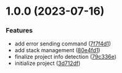 # 1.0.0 (2023-07-16)


### Features

* add error sending command ([7f7f4d1](https://github.com/ivangabriele/openai-forge-vsce/commit/7f7f4d19f7b38f7f4ccbe01a6c9b98a8fa7cdcfb))
* add stack management ([80e4fd1](https://github.com/ivangabriele/openai-forge-vsce/commit/80e4fd169ff584cf6d09dc09074895e7afc52e26))
* finalize project info detection ([79c336e](https://github.com/ivangabriele/openai-forge-vsce/commit/79c336e493154b2c06e9c451a62afc4b1b000386))
* initialize project ([3d712df](https://github.com/ivangabriele/openai-forge-vsce/commit/3d712df1c74ec79d8c4337f5c2792c5a4f047446))
